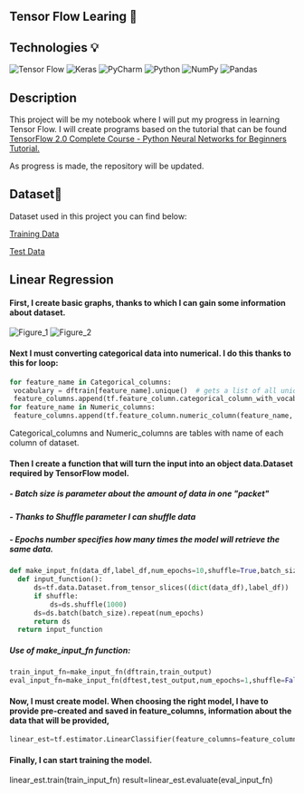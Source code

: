 ## Tensor Flow Learing  🧮

## Technologies 💡
![Tensor Flow](https://img.shields.io/badge/TensorFlow-FF6F00?style=for-the-badge&logo=tensorflow&logoColor=white)
![Keras](https://img.shields.io/badge/Keras-FF0000?style=for-the-badge&logo=keras&logoColor=white)
![PyCharm](https://img.shields.io/badge/pycharm-143?style=for-the-badge&logo=pycharm&logoColor=black&color=black&labelColor=green)
![Python](https://img.shields.io/badge/python-3670A0?style=for-the-badge&logo=python&logoColor=ffdd54)
![NumPy](https://img.shields.io/badge/numpy-%23013243.svg?style=for-the-badge&logo=numpy&logoColor=white)
![Pandas](https://img.shields.io/badge/pandas-%23150458.svg?style=for-the-badge&logo=pandas&logoColor=white)
## Description 
This project will be my notebook where I will put my progress in learning Tensor Flow. 
I will create programs based on the tutorial that can be found [TensorFlow 2.0 Complete Course - Python Neural Networks for Beginners Tutorial.](https://www.youtube.com/watch?v=tPYj3fFJGjk&t=7743s)

As progress is made, the repository will be updated.

## Dataset📁
Dataset used in this project you can find below:

[Training Data](https://storage.googleapis.com/tf-datasets/titanic/train.csv)

[Test Data](https://storage.googleapis.com/tf-datasets/titanic/eval.csv)

## Linear Regression 

#### First, I create basic graphs, thanks to which I can gain some information about dataset.
![Figure_1](https://user-images.githubusercontent.com/122997699/217101786-d173b928-ab50-4772-9297-7b3ca6ddefc9.png)
![Figure_2](https://user-images.githubusercontent.com/122997699/217101883-77f74f5e-8f84-40e3-a652-9c677df81a42.png)

#### Next I must converting categorical data into numerical. I do this thanks to this for loop:
 ```python
for feature_name in Categorical_columns:
  vocabulary = dftrain[feature_name].unique()  # gets a list of all unique values from given feature column
  feature_columns.append(tf.feature_column.categorical_column_with_vocabulary_list(feature_name, vocabulary))
for feature_name in Numeric_columns:
  feature_columns.append(tf.feature_column.numeric_column(feature_name, dtype=tf.float32))
 ```
 Categorical_columns and Numeric_columns are tables with name of each column of dataset. 
 #### Then I create a function that will turn the input into an object data.Dataset required by TensorFlow model.
 ##### - Batch size is parameter about the amount of data in one "packet"
 ##### - Thanks to Shuffle parameter I can shuffle data
 ##### - Epochs number specifies how many times the model will retrieve the same data.
  ```python
 def make_input_fn(data_df,label_df,num_epochs=10,shuffle=True,batch_size=32):
    def input_function():
        ds=tf.data.Dataset.from_tensor_slices((dict(data_df),label_df))
        if shuffle:
            ds=ds.shuffle(1000)
        ds=ds.batch(batch_size).repeat(num_epochs)
        return ds
    return input_function
  ```
  ##### Use of make_input_fn function:
```python
train_input_fn=make_input_fn(dftrain,train_output)
eval_input_fn=make_input_fn(dftest,test_output,num_epochs=1,shuffle=False)
```
#### Now, I must create model. When choosing the right model, I have to provide pre-created and saved in feature_columns, information about the data that will be provided, 
```python
linear_est=tf.estimator.LinearClassifier(feature_columns=feature_columns)
```
#### Finally, I can start training the model.
linear_est.train(train_input_fn)
result=linear_est.evaluate(eval_input_fn)
```
